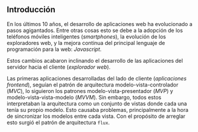 ## Introducción
En los últimos 10 años, el desarrollo de aplicaciones web ha evolucionado a pasos agigantados. Entre otras cosas esto se debe a la adopción de los teléfonos móviles inteligentes (_smartphones_), la evolución de los exploradores web, y la mejora continua del principal lenguaje de programación para la web: _Javascript_.

Estos cambios acabaron inclinando el desarrollo de las aplicaciones del servidor hacia el cliente (_explorador web_).

Las primeras aplicaciones desarrolladas del lado de cliente (_aplicaciones frontend_), seguían el patrón de arquitectura modelo-vista-controlador (_MVC_), lo siguieron los patrones modelo-vista-presentador (_MVP_) y modelo-vista-vista-modelo (_MVVM_). Sin embargo, todos estos interpretaban la arquitectura como un conjunto de vistas donde cada una tenía su propio modelo. Esto causaba problemas, principalmente a la hora de sincronizar los modelos entre cada vista. Con el propósito de arreglar esto surgió el patrón de arquitectura `flux`.